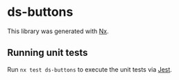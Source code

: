 # ds-buttons

This library was generated with [Nx](https://nx.dev).

## Running unit tests

Run `nx test ds-buttons` to execute the unit tests via [Jest](https://jestjs.io).
